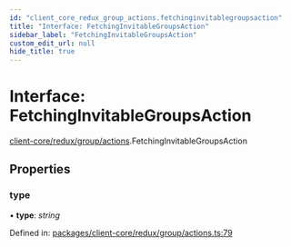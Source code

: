 ```yaml
---
id: "client_core_redux_group_actions.fetchinginvitablegroupsaction"
title: "Interface: FetchingInvitableGroupsAction"
sidebar_label: "FetchingInvitableGroupsAction"
custom_edit_url: null
hide_title: true
---
```


# Interface: FetchingInvitableGroupsAction

[client-core/redux/group/actions](../modules/client_core_redux_group_actions.md).FetchingInvitableGroupsAction

## Properties

### type

• **type**: *string*

Defined in: [packages/client-core/redux/group/actions.ts:79](https://github.com/xr3ngine/xr3ngine/blob/5c3dcaef1/packages/client-core/redux/group/actions.ts#L79)
